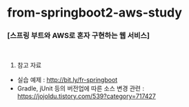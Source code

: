 # from-springboot2-aws-study

### [스프링 부트와 AWS로 혼자 구현하는 웹 서비스]
<br/>

1. 참고 자료
* 실습 예제 : http://bit.ly/fr-springboot
* Gradle, jUnit 등의 버전업에 따른 소스 변경 관련 : https://jojoldu.tistory.com/539?category=717427


